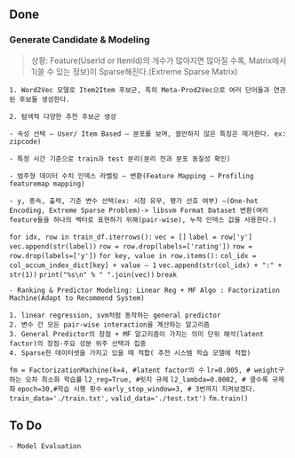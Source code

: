 ## Done

### Generate Candidate & Modeling

> 상황: Feature(UserId or ItemId)의 개수가 많아지면 많아질 수록, Matrix에서 1(쓸 수 있는 정보)이 Sparse해진다.(Extreme Sparse Matrix) 

	1. Word2Vec 모델로 Item2Item 후보군, 특히 Meta-Prod2Vec으로 여러 단어들과 연관된 후보들 생성한다.

	2. 탐색적 다양한 추천 후보군 생성

	- 속성 선택 – User/ Item Based – 분포를 보며, 쓸만하지 않은 특징은 제거한다. ex: zipcode) 

	- 특정 시간 기준으로 train과 test 분리(분리 전과 분포 동질성 확인)

	- 범주형 데이터 수치 인덱스 라벨링 – 변환(Feature Mapping – Profiling featuremap mapping)

	- y, 종속, 출력, 기준 변수 선택(ex: 시청 유무, 평가 선호 여부) –(One-hot Encoding, Extreme Sparse Problem)-> libsvm Format Dataset 변환(여러 feature들을 하나의 벡터로 표현하기 위해(pair-wise), 누적 인덱스 값을 사용한다.)

`for idx, row in train_df.iterrows():`
  `vec = []`
  `label = row['y']`
  `vec.append(str(label))`
  `row = row.drop(labels=['rating'])`
  `row = row.drop(labels=['y'])`
  `for key, value in row.items():`
   `col_idx = col_accum_index_dict[key] + value – 1`
   `vec.append(str(col_idx) + ":" + str(1))`
  `print("%s\n" % " ".join(vec))`
  `break`

	- Ranking & Predictor Modeling: Linear Reg + MF Algo : Factorization Machine(Adapt to Recommend System)

	1. linear regression, svm처럼 동작하는 general predictor
	2. 변수 간 모든 pair-wise interaction을 계산하는 알고리즘
	3. General Predictor의 장점 + MF 알고리즘이 가지는 의미 단위 해석(latent factor)의 장점-주요 성분 위주 선택과 집중
	4. Sparse한 데이터셋을 가지고 있을 때 적합( 추천 시스템 학습 모델에 적합)

`fm = FactorizationMachine(k=4, #latent factor의 수`
   `lr=0.005, # weight구하는 오차 최소화 학습률`
   `l2_reg=True, #릿지 규제`
   `l2_lambda=0.0002, # 클수록 규제화`
   `epoch=30,#학습 시행 횟수`
   `early_stop_window=3, # 3번까지 지켜보겠다.`
   `train_data='./train.txt',`
   `valid_data='./test.txt')`
`fm.train()`

## To Do

	- Model Evaluation
